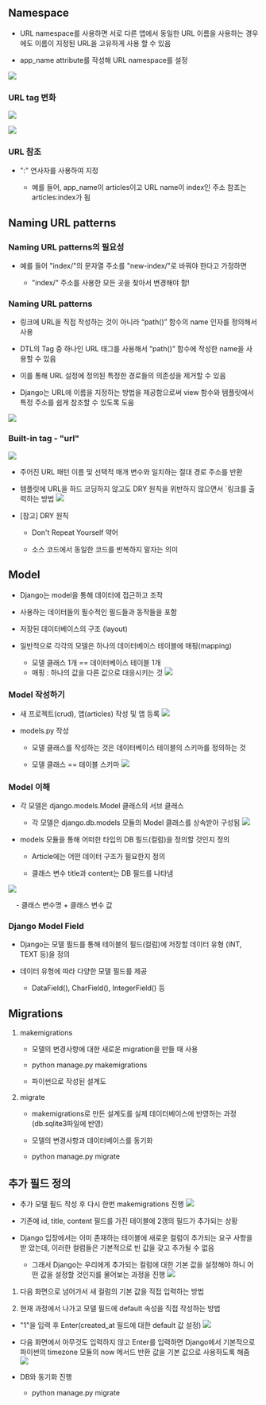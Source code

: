 ## Namespace

- URL namespace를 사용하면 서로 다른 앱에서 동일한 URL 이름을 사용하는
  경우에도 이름이 지정된 URL을 고유하게 사용 할 수 있음

- app_name attribute를 작성해 URL namespace를 설정

![](django_05.assets/1.PNG)

### URL tag 변화

![](django_05.assets/2.PNG)

![](django_05.assets/3.PNG)

### URL 참조

- ":" 연사자를 사용하여 지정
  
  - 예를 들어, app_name이 articles이고 URL name이 index인 주소 참조는 articles:index가 됨

## Naming URL patterns

### Naming URL patterns의 필요성

- 예를 들어 "index/"의 문자열 주소를 "new-index/"로 바꿔야 한다고 가정하면
  
  - "index/" 주소를 사용한 모든 곳을 찾아서 변경해야 함!

### Naming URL patterns

- 링크에 URL을 직접 작성하는 것이 아니라 “path()” 함수의 name 인자를 정의해서 사용

- DTL의 Tag 중 하나인 URL 태그를 사용해서 “path()” 함수에 작성한 name을 사용할 수 있음

- 이를 통해 URL 설정에 정의된 특정한 경로들의 의존성을 제거할 수 있음

- Django는 URL에 이름을 지정하는 방법을 제공함으로써 view 함수와 템플릿에서 특정 주소를 쉽게 참조할 수 있도록 도움

![](django_05.assets/4.PNG)

### Built-in tag - "url"

![](django_05.assets/5.PNG)

- 주어진 URL 패턴 이름 및 선택적 매개 변수와 일치하는 절대 경로 주소를 반환

- 템플릿에 URL을 하드 코딩하지 않고도 DRY 원칙을 위반하지 않으면서 `링크를 출력하는 방법
  ![](django_05.assets/6.PNG)

- [참고] DRY 원칙
  
  - Don't Repeat Yourself 약어
  
  - 소스 코드에서 동일한 코드를 반복하지 말자는 의미

## Model

- Django는 model을 통해 데이터에 접근하고 조작

- 사용하는 데이터들의 필수적인 필드들과 동작들을 포함

- 저장된 데이터베이스의 구조 (layout)

- 일반적으로 각각의 모델은 하나의 데이터베이스 테이블에 매핑(mapping)
  
  - 모델 클래스 1개 == 데이터베이스 테이블 1개
  - 매핑 : 하나의 값을 다른 값으로 대응시키는 것
    ![](django_05.assets/7.PNG)

### Model 작성하기

- 새 프로젝트(crud), 앱(articles) 작성 및 앱 등록
  ![](django_05.assets/8.PNG)

- models.py 작성
  
  - 모델 클래스를 작성하는 것은 데이터베이스 테이블의 스키마를 정의하는 것
  
  - 모델 클래스 == 테이블 스키마
    ![](django_05.assets/9.PNG)

### Model 이해

- 각 모델은 django.models.Model 클래스의 서브 클래스
  
  - 각 모델은 django.db.models 모듈의  Model 클래스를 상속받아 구성됨
    ![](django_05.assets/10.PNG)

- models 모듈을 통해 어떠한 타입의 DB 필드(컬럼)을 정의할 것인지 정의
  
  - Article에는 어떤 데이터 구조가 필요한지 정의
  
  - 클래스 변수 title과 content는 DB 필드를 나타냄

![](django_05.assets/11.PNG)

    - 클래스 변수명 + 클래스 변수 값

### Django Model Field

- Django는 모델 필드를 통해 테이블의 필드(컬럼)에 저장할 데이터 유형 (INT, TEXT 등)을 정의

- 데이터 유형에 따라 다양한 모델 필드를 제공
  
  - DataField(), CharField(), IntegerField() 등

## Migrations

1. makemigrations
   
   - 모델의 변경사항에 대한 새로운 migration을 만들 때 사용
   
   - python manage.py makemigrations
   
   - 파이썬으로 작성된 설계도

2. migrate
   
   - makemigrations로 만든 설계도를 실제 데이터베이스에 반영하는 과정(db.sqlite3파일에 반영)
   
   - 모델의 변경사항과 데이터베이스를 동기화
   
   - python manage.py migrate

## 추가 필드 정의

- 추가 모델 필드 작성 후 다시 한번 makemigrations 진행
  ![](django_05.assets/12.PNG)

- 기존에 id, title, content 필드를 가진 테이블에 2갱의 필드가 추가되는 상황

- Django 입장에서는 이미 존재하는 테이블에 새로운 컬럼이 추가되는 요구 사항을 받
  았는데, 이러한 컬럼들은 기본적으로 빈 값을 갖고 추가될 수 없음
  
  - 그래서 Django는 우리에게 추가되는 컬럼에 대한 기본 값을 설정해야 하니 어떤 값을 설정할 것인지를 물어보는 과정을 진행
    ![](django_05.assets/13.PNG)
1. 다음 화면으로 넘어가서 새 컬럼의 기본 값을 직접 입력하는 방법

2. 현재 과정에서 나가고 모델 필드에 default 속성을 직접 작성하는 방법
- "1"을 입력 후 Enter(created_at 필드에 대한 default 값 설정)
  ![](django_05.assets/14.PNG)

- 다음 화면에서 아무것도 입력하지 않고 Enter를 입력하면 Django에서 기본적으로 파이썬의 timezone 모듈의 now 메서드 반환 값을 기본 값으로 사용하도록 해줌
  ![](django_05.assets/15.PNG)

- DB와 동기화 진행
  
  - python manage.py migrate
